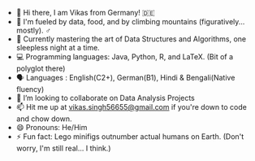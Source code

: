 - 👋 Hi there, I am Vikas from Germany! 🇩🇪
- 👀  I'm fueled by data, food, and by climbing mountains (figuratively... mostly). ‍♂️
- 🌱 Currently mastering the art of Data Structures and Algorithms, one sleepless night at a time.
- 💻 Programming languages: Java, Python, R, and LaTeX. (Bit of a polyglot there)
- 🗣  Languages : English(C2+), German(B1), Hindi & Bengali(Native fluency)
- 💞️ I’m looking to collaborate on Data Analysis Projects 
- 📫 Hit me up at vikas.singh56655@gmail.com if you're down to code and chow down.
- 😄 Pronouns: He/Him
- ⚡ Fun fact: Lego minifigs outnumber actual humans on Earth.  (Don't worry, I'm still real... I think.)

<!---
vikas56655/vikas56655 is a ✨ special ✨ repository because its `README.md` (this file) appears on your GitHub profile.
You can click the Preview link to take a look at your changes.
--->
